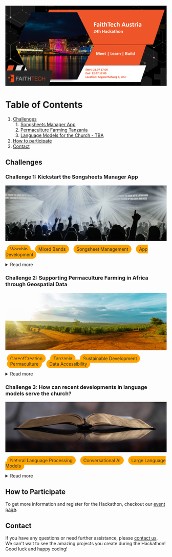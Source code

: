 ![Organization Logo](logo_slide.png)

# Table of Contents
1. [Challenges](#challenges)
    1. [Songsheets Manager App](#songsheet-manager)
    2. [Permaculture Farming Tanzania](#permaculture-tanzania)
    3. [Language Models for the Church - TBA](#language-models)
2. [How to participate](#how-to-participate)
3. [Contact](#contact)

## Challenges <a name="challenges"></a>

### Challenge 1: Kickstart the Songsheets Manager App <a name="songsheet-manager"></a>
![Challenge 1 Image](challenge_1.jpg)

<span style="background-color: orange; color: #333333; padding: 5px 10px; margin: 5px; border-radius: 20px; font-size: 14px;">Worship</span>
<span style="background-color: orange; color: #333333; padding: 5px 10px; margin: 5px; border-radius: 20px; font-size: 14px;">Mixed Bands</span>
<span style="background-color: orange; color: #333333; padding: 5px 10px; margin: 5px; border-radius: 20px; font-size: 14px;">Songsheet Management</span>
<span style="background-color: orange; color: #333333; padding: 5px 10px; margin: 5px; border-radius: 20px; font-size: 14px;">App Development</span>

<details>
<summary>Read more</summary>

<h4> Introduction </h4>
Interested in helping mixed bands work together more seamlessly?
If so, then help launch the Songsheets Manager app during this hackathon.
The Songsheet Manager app aims to be the go-to app for people who 
<ul>
  <li>Want to easily share songsheets with a mixed band</li>
  <li>want to do live updates</li>
  <li>Want to customise the songsheet without damaging the original data</li>
</ul>
Help develop Songsheets Manager, a tailor-made app for mixed bands that helps worship teams work together more easily.

<h4> Tasks </h4>
<ul>
  <li>Screen design (mock-ups) and implementation in Flutter</li>
  <li>Database modelling and implementation in Java Spring Boot</li>
</ul>

<h4> TechStack </h4>
<span style="background-color: black; color: orange; padding: 5px 10px; margin: 5px; border-radius: 20px; font-size: 14px; font-weight: bold;">Flutter App</span>
<span style="background-color: black; color: orange; padding: 5px 10px; margin: 5px; border-radius: 20px; font-size: 14px; font-weight: bold;">Java Spring boot</span>
<span style="background-color: black; color: orange; padding: 5px 10px; margin: 5px; border-radius: 20px; font-size: 14px; font-weight: bold;">MySQL Datenbank</span>

<h4> Beneficiaries </h4>
<ul>
  <li>Worship bands (who play together regularly or sporadically)</li>
  <li>Basically any group of people who make music together</li>
</ul>

</details>

### Challenge 2: Supporting Permaculture Farming in Africa through Geospatial Data <a name="permaculture-tanzania"></a>
![Challenge 2 Image](challenge_2.jpg)

<span style="background-color: orange; color: #333333; padding: 5px 10px; margin: 5px; border-radius: 20px; font-size: 14px;">CareofCreation</span>
<span style="background-color: orange; color: #333333; padding: 5px 10px; margin: 5px; border-radius: 20px; font-size: 14px;">Tanzania</span>
<span style="background-color: orange; color: #333333; padding: 5px 10px; margin: 5px; border-radius: 20px; font-size: 14px;">Sustainable Development</span>
<span style="background-color: orange; color: #333333; padding: 5px 10px; margin: 5px; border-radius: 20px; font-size: 14px;">Permaculture</span>
<span style="background-color: orange; color: #333333; padding: 5px 10px; margin: 5px; border-radius: 20px; font-size: 14px;">Data Accessibility</span>

<details>
<summary>Read more</summary>

<h4> Introduction </h4>
The mission of CareofCreation Tanzania is to train people in the implementation of sustainable agriculture and forestry techniques. 
and forestry techniques to ensure sustainable development for people and their land.
When planning a new permaculture project they need geospatial data such as contour lines, wind and rain patterns, sunlight maps, buildings and roads to create permaculture design maps of the area of interest. 
Currently, the process of extracting and transforming the data is done manually, which is very time consuming. 
The challenge of the hackathon is to automate this process and think about ways to make the data accessible to users, such as CareofCreation.

<h4> Tasks </h4>
<ul>
  <li>Identification of relevant & available data sources for permaculture farm design</li>
  <li>Brainstorm on product architecture and deployment (ie desktop application vs web application)</li>
  <li>Implementation of data extraction and transformation pipeline</li>
</ul>

<h4> TechStack </h4>
<span style="background-color: black; color: orange; padding: 5px 10px; margin: 5px 10px 10px 5px; border-radius: 20px; font-size: 14px; font-weight: bold;">Geospatial Data Analysis</span>
<span style="background-color: black; color: orange; padding: 5px 10px; margin: 5px 10px 10px 5px; border-radius: 20px; font-size: 14px; font-weight: bold;">Automation</span>
<span style="background-color: black; color: orange; padding: 5px 10px; margin: 5px 10px 10px 5px; border-radius: 20px; font-size: 14px; font-weight: bold;">Data Extraction</span>
<span style="background-color: black; color: orange; padding: 5px 10px; margin: 5px 10px 10px 5px; border-radius: 20px; font-size: 14px; font-weight: bold;">Data Transformation</span>
<span style="background-color: black; color: orange; padding: 5px 10px; margin: 5px 10px 10px 5px; border-radius: 20px; font-size: 14px; font-weight: bold;">Permaculture Design</span>
<span style="background-color: black; color: orange; padding: 5px 10px; margin: 5px 10px 10px 5px; border-radius: 20px; font-size: 14px; font-weight: bold;">Mapping</span>

<h4> Beneficiaries </h4>
<ul>
  <li>Care of Creation Tanzania</li>
  <li>People and Organizations who want to implement permaculture sites in Africa</li>
</ul>

</details>


### Challenge 3: How can recent developments in language models serve the church? <a name="language-models"></a>
![Challenge 3 Image](challenge_3.jpg)

<span style="background-color: orange; color: #333333; padding: 5px 10px; margin: 5px; border-radius: 20px; font-size: 14px;">Natural Language Processing</span>
<span style="background-color: orange; color: #333333; padding: 5px 10px; margin: 5px; border-radius: 20px; font-size: 14px;">Conversational AI</span>
<span style="background-color: orange; color: #333333; padding: 5px 10px; margin: 5px; border-radius: 20px; font-size: 14px;">Large Language Models</span>

<details>
<summary>Read more</summary>

<h4> Introduction </h4>
Specific challenge details are to be announced. 
</details>

## How to Participate <a name="how-to-participate"></a>
To get more information and register for the Hackathon, 
checkout our [event page](https://www.eventbrite.com/e/faithtech-austria-hackathon-tickets-640764573087?aff=oddtdtcreator).


## Contact <a name="contact"></a>
If you have any questions or need further assistance, please [contact us](mailto:david.robl@faithtech.com). \
We can't wait to see the amazing projects you create during the Hackathon! Good luck and happy coding!
